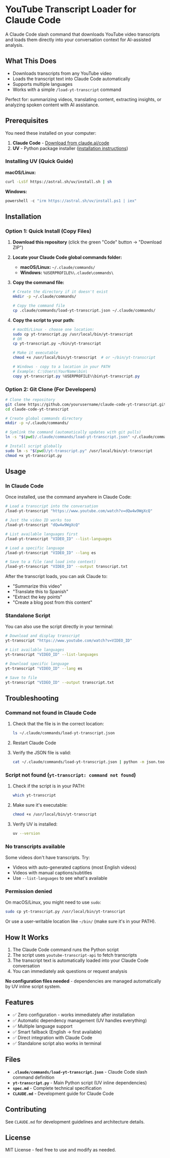 # YouTube Transcript Loader for Claude Code

A Claude Code slash command that downloads YouTube video transcripts and loads them directly into your conversation context for AI-assisted analysis.

## What This Does

- Downloads transcripts from any YouTube video
- Loads the transcript text into Claude Code automatically
- Supports multiple languages
- Works with a simple `/load-yt-transcript` command

Perfect for: summarizing videos, translating content, extracting insights, or analyzing spoken content with AI assistance.

## Prerequisites

You need these installed on your computer:

1. **Claude Code** - [Download from claude.ai/code](https://claude.ai/code)
2. **UV** - Python package installer ([installation instructions](https://docs.astral.sh/uv/getting-started/installation/))

### Installing UV (Quick Guide)

**macOS/Linux:**
```bash
curl -LsSf https://astral.sh/uv/install.sh | sh
```

**Windows:**
```powershell
powershell -c "irm https://astral.sh/uv/install.ps1 | iex"
```

## Installation

### Option 1: Quick Install (Copy Files)

1. **Download this repository** (click the green "Code" button → "Download ZIP")

2. **Locate your Claude Code global commands folder:**
   - **macOS/Linux:** `~/.claude/commands/`
   - **Windows:** `%USERPROFILE%\.claude\commands\`

3. **Copy the command file:**
   ```bash
   # Create the directory if it doesn't exist
   mkdir -p ~/.claude/commands/

   # Copy the command file
   cp .claude/commands/load-yt-transcript.json ~/.claude/commands/
   ```

4. **Copy the script to your path:**
   ```bash
   # macOS/Linux - choose one location:
   sudo cp yt-transcript.py /usr/local/bin/yt-transcript
   # OR
   cp yt-transcript.py ~/bin/yt-transcript

   # Make it executable
   chmod +x /usr/local/bin/yt-transcript  # or ~/bin/yt-transcript
   ```

   ```powershell
   # Windows - copy to a location in your PATH
   # Example: C:\Users\YourName\bin\
   copy yt-transcript.py %USERPROFILE%\bin\yt-transcript.py
   ```

### Option 2: Git Clone (For Developers)

```bash
# Clone the repository
git clone https://github.com/yourusername/claude-code-yt-transcript.git
cd claude-code-yt-transcript

# Create global commands directory
mkdir -p ~/.claude/commands/

# Symlink the command (automatically updates with git pulls)
ln -s "$(pwd)/.claude/commands/load-yt-transcript.json" ~/.claude/commands/

# Install script globally
sudo ln -s "$(pwd)/yt-transcript.py" /usr/local/bin/yt-transcript
chmod +x yt-transcript.py
```

## Usage

### In Claude Code

Once installed, use the command anywhere in Claude Code:

```bash
# Load a transcript into the conversation
/load-yt-transcript "https://www.youtube.com/watch?v=dQw4w9WgXcQ"

# Just the video ID works too
/load-yt-transcript "dQw4w9WgXcQ"

# List available languages first
/load-yt-transcript "VIDEO_ID" --list-languages

# Load a specific language
/load-yt-transcript "VIDEO_ID" --lang es

# Save to a file (and load into context)
/load-yt-transcript "VIDEO_ID" --output transcript.txt
```

After the transcript loads, you can ask Claude to:
- "Summarize this video"
- "Translate this to Spanish"
- "Extract the key points"
- "Create a blog post from this content"

### Standalone Script

You can also use the script directly in your terminal:

```bash
# Download and display transcript
yt-transcript "https://www.youtube.com/watch?v=VIDEO_ID"

# List available languages
yt-transcript "VIDEO_ID" --list-languages

# Download specific language
yt-transcript "VIDEO_ID" --lang es

# Save to file
yt-transcript "VIDEO_ID" --output transcript.txt
```

## Troubleshooting

### Command not found in Claude Code

1. Check that the file is in the correct location:
   ```bash
   ls ~/.claude/commands/load-yt-transcript.json
   ```

2. Restart Claude Code

3. Verify the JSON file is valid:
   ```bash
   cat ~/.claude/commands/load-yt-transcript.json | python -m json.tool
   ```

### Script not found (`yt-transcript: command not found`)

1. Check if the script is in your PATH:
   ```bash
   which yt-transcript
   ```

2. Make sure it's executable:
   ```bash
   chmod +x /usr/local/bin/yt-transcript
   ```

3. Verify UV is installed:
   ```bash
   uv --version
   ```

### No transcripts available

Some videos don't have transcripts. Try:
- Videos with auto-generated captions (most English videos)
- Videos with manual captions/subtitles
- Use `--list-languages` to see what's available

### Permission denied

On macOS/Linux, you might need to use `sudo`:
```bash
sudo cp yt-transcript.py /usr/local/bin/yt-transcript
```

Or use a user-writable location like `~/bin/` (make sure it's in your PATH).

## How It Works

1. The Claude Code command runs the Python script
2. The script uses `youtube-transcript-api` to fetch transcripts
3. The transcript text is automatically loaded into your Claude Code conversation
4. You can immediately ask questions or request analysis

**No configuration files needed** - dependencies are managed automatically by UV inline script system.

## Features

- ✅ Zero configuration - works immediately after installation
- ✅ Automatic dependency management (UV handles everything)
- ✅ Multiple language support
- ✅ Smart fallback (English → first available)
- ✅ Direct integration with Claude Code
- ✅ Standalone script also works in terminal

## Files

- **`.claude/commands/load-yt-transcript.json`** - Claude Code slash command definition
- **`yt-transcript.py`** - Main Python script (UV inline dependencies)
- **`spec.md`** - Complete technical specification
- **`CLAUDE.md`** - Development guide for Claude Code

## Contributing

See `CLAUDE.md` for development guidelines and architecture details.

## License

MIT License - feel free to use and modify as needed.
